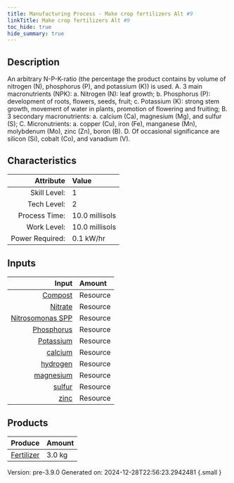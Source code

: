 ```yaml
---
title: Manufacturing Process - Make crop fertilizers Alt #9
linkTitle: Make crop fertilizers Alt #9
toc_hide: true
hide_summary: true
---
```


## Description
 &#10;&#9;&#9;&#9;An arbitrary N-P-K-ratio (the percentage the product contains by volume of nitrogen (N), phosphorus (P), and potassium (K)) is used.&#9;&#9;&#10;&#9;&#9;&#9;A. 3 main macronutrients (NPK):&#10;&#9;&#9;&#9;&#9;a. Nitrogen (N): leaf growth; &#10;&#9;&#9;&#9;&#9;b. Phosphorus (P): development of roots, flowers, seeds, fruit;&#10;&#9;&#9;&#9;&#9;c. Potassium (K): strong stem growth, movement of water in plants, promotion of flowering and fruiting;&#10;&#9;&#9;&#9;B. 3 secondary macronutrients: &#10;&#9;&#9;&#9;&#9;a. calcium (Ca), magnesium (Mg), and sulfur (S);&#10;&#9;&#9;&#9;C. Micronutrients: &#10;&#9;&#9;&#9;&#9;a. copper (Cu), iron (Fe), manganese (Mn), molybdenum (Mo), zinc (Zn), boron (B). &#10;&#9;&#9;&#9;D. Of occasional significance are silicon (Si), cobalt (Co), and vanadium (V).&#10;&#9;&#9;

## Characteristics

| Attribute      | Value |
|--------:|:------|
|Skill Level:|1|
|Tech Level:|2|
|Process Time:|10.0 millisols|
|Work Level:|10.0 millisols|
|Power Required:|0.1 kW/hr|

## Inputs

| Input      | Amount |
|--------:|:------|
|[Compost](/docs/definitions/resource/compost)|Resource|0.5 kg|
|[Nitrate](/docs/definitions/resource/nitrate)|Resource|0.5 kg|
|[Nitrosomonas SPP](/docs/definitions/resource/nitrosomonas-spp)|Resource|0.05 kg|
|[Phosphorus](/docs/definitions/resource/phosphorus)|Resource|0.5 kg|
|[Potassium](/docs/definitions/resource/potassium)|Resource|0.5 kg|
|[calcium](/docs/definitions/resource/calcium)|Resource|0.02 kg|
|[hydrogen](/docs/definitions/resource/hydrogen)|Resource|1.0 kg|
|[magnesium](/docs/definitions/resource/magnesium)|Resource|0.02 kg|
|[sulfur](/docs/definitions/resource/sulfur)|Resource|0.02 kg|
|[zinc](/docs/definitions/resource/zinc)|Resource|0.02 kg|

## Products


| Produce      | Amount |
|--------:|:------|
|[Fertilizer](/docs/definitions/resource/fertilizer)|3.0 kg|


Version: pre-3.9.0 Generated on: 2024-12-28T22:56:23.2942481
{.small }

